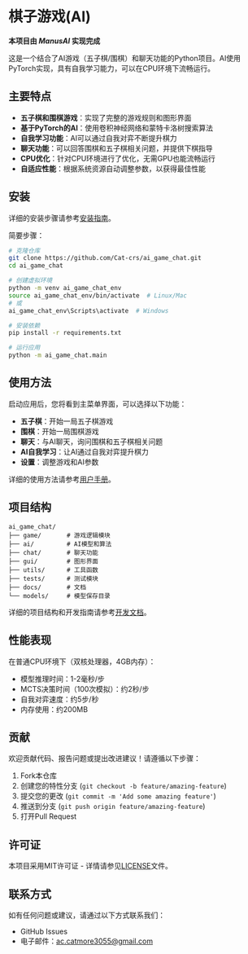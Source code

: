 # 棋子游戏(AI)

**本项目由 *ManusAI* 实现完成**

这是一个结合了AI游戏（五子棋/围棋）和聊天功能的Python项目。AI使用PyTorch实现，具有自我学习能力，可以在CPU环境下流畅运行。

## 主要特点

- **五子棋和围棋游戏**：实现了完整的游戏规则和图形界面
- **基于PyTorch的AI**：使用卷积神经网络和蒙特卡洛树搜索算法
- **自我学习功能**：AI可以通过自我对弈不断提升棋力
- **聊天功能**：可以回答围棋和五子棋相关问题，并提供下棋指导
- **CPU优化**：针对CPU环境进行了优化，无需GPU也能流畅运行
- **自适应性能**：根据系统资源自动调整参数，以获得最佳性能

## 安装

详细的安装步骤请参考[安装指南](docs/installation_guide.md)。

简要步骤：

```bash
# 克隆仓库
git clone https://github.com/Cat-crs/ai_game_chat.git
cd ai_game_chat

# 创建虚拟环境
python -m venv ai_game_chat_env
source ai_game_chat_env/bin/activate  # Linux/Mac
# 或
ai_game_chat_env\Scripts\activate  # Windows

# 安装依赖
pip install -r requirements.txt

# 运行应用
python -m ai_game_chat.main
```

## 使用方法

启动应用后，您将看到主菜单界面，可以选择以下功能：

- **五子棋**：开始一局五子棋游戏
- **围棋**：开始一局围棋游戏
- **聊天**：与AI聊天，询问围棋和五子棋相关问题
- **AI自我学习**：让AI通过自我对弈提升棋力
- **设置**：调整游戏和AI参数

详细的使用方法请参考[用户手册](docs/user_manual.md)。

## 项目结构

```
ai_game_chat/
├── game/       # 游戏逻辑模块
├── ai/         # AI模型和算法
├── chat/       # 聊天功能
├── gui/        # 图形界面
├── utils/      # 工具函数
├── tests/      # 测试模块
├── docs/       # 文档
└── models/     # 模型保存目录
```

详细的项目结构和开发指南请参考[开发文档](docs/developer_guide.md)。

## 性能表现

在普通CPU环境下（双核处理器，4GB内存）：

- 模型推理时间：1-2毫秒/步
- MCTS决策时间（100次模拟）：约2秒/步
- 自我对弈速度：约5步/秒
- 内存使用：约200MB

## 贡献

欢迎贡献代码、报告问题或提出改进建议！请遵循以下步骤：

1. Fork本仓库
2. 创建您的特性分支 (`git checkout -b feature/amazing-feature`)
3. 提交您的更改 (`git commit -m 'Add some amazing feature'`)
4. 推送到分支 (`git push origin feature/amazing-feature`)
5. 打开Pull Request

## 许可证

本项目采用MIT许可证 - 详情请参见[LICENSE](LICENSE)文件。

## 联系方式

如有任何问题或建议，请通过以下方式联系我们：

- GitHub Issues
- 电子邮件：ac.catmore3055@gmail.com

